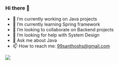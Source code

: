 ### Hi there 👋
- 🔭 I’m currently working on Java projects
- 🌱 I’m currently learning Spring framework
- 👯 I’m looking to collaborate on Backend projects
- 🤔 I’m looking for help with System Design
- 💬 Ask me about Java
- 📫 How to reach me: 99santhoshs@gmail.com

![](https://komarev.com/ghpvc/?username=Santhosh-1997&color=green)





<!--
**Santhosh-1997/Santhosh-1997** is a ✨ _special_ ✨ repository because its `README.md` (this file) appears on your GitHub profile.

Here are some ideas to get you started:

- 🔭 I’m currently working on Java projects
- 🌱 I’m currently learning Spring framework
- 👯 I’m looking to collaborate on Backend projects
- 🤔 I’m looking for help with System Design
- 💬 Ask me about Java
- 📫 How to reach me: 99santhoshs@gmail.com
- 😄 Pronouns: ...
- ⚡ Fun fact: 
-->
